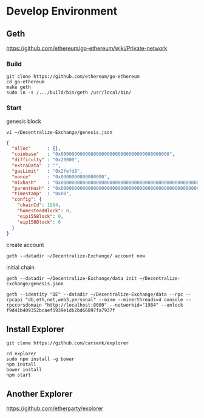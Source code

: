 # Develop Environment #

## Geth ##
https://github.com/ethereum/go-ethereum/wiki/Private-network

### Build ###
```shell
git clone https://github.com/ethereum/go-ethereum
cd go-ethereum
make geth
sudo ln -s /.../build/bin/geth /usr/local/bin/
```

### Start ###
genesis block
```shell
vi ~/Decentralize-Exchange/genesis.json
```
```json
{
  "alloc"      : {},
  "coinbase"   : "0x0000000000000000000000000000000000000000",
  "difficulty" : "0x20000",
  "extraData"  : "",
  "gasLimit"   : "0x2fefd8",
  "nonce"      : "0x0000000000000000",
  "mixhash"    : "0x0000000000000000000000000000000000000000000000000000000000000000",
  "parentHash" : "0x0000000000000000000000000000000000000000000000000000000000000000",
  "timestamp"  : "0x00",
  "config": {
    "chainId": 1984,
    "homesteadBlock": 0,
    "eip155Block": 0,
    "eip158Block": 0
  }
}
```

create account
```shell
geth --datadir ~/Decentralize-Exchange/ account new
```

initial chain
```shell
geth --datadir ~/Decentralize-Exchange/data init ~/Decentralize-Exchange/genesis.json
```

```shell
geth --identity "DE" --datadir ~/Decentralize-Exchange/data --rpc --rpcapi "db,eth,net,web3,personal" --mine --minerthreads=4 console --rpccorsdomain "http://localhost:8000" --networkid="1984" --unlock f9d41b409352bcaef5939e1db2bd66897fa7937f
```

## Install Explorer ##
```shell
git clone https://github.com/carsenk/explorer

cd explorer
sudo npm install -g bower
npm install
bower install
npm start
```

## Another Explorer ##
https://github.com/etherparty/explorer
